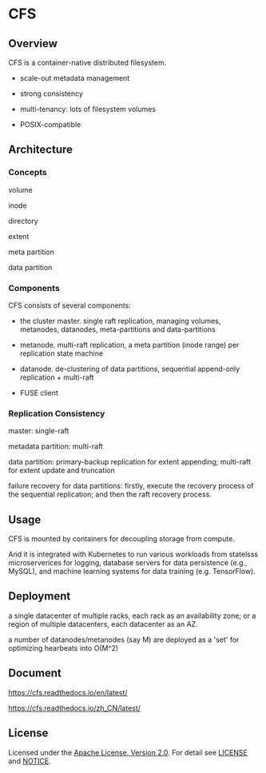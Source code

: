 # CFS

## Overview

CFS is a container-native distributed filesystem.

* scale-out metadata management

* strong consistency

* multi-tenancy: lots of filesystem volumes

* POSIX-compatible


## Architecture

### Concepts

volume

inode

directory

extent

meta partition

data partition

### Components

CFS consists of several components:

* the cluster master. single raft replication, managing volumes, metanodes, datanodes, meta-partitions and data-partitions

* metanode. multi-raft replication, a meta partition (inode range) per replication state machine

* datanode. de-clustering of data partitions, sequential append-only replication + multi-raft

* FUSE client

### Replication Consistency

master: single-raft

metadata partition: multi-raft

data partition: primary-backup replication for extent appending; multi-raft for extent update and truncation

failure recovery for data partitions: firstly, execute the recovery process of the sequential replication; and then the raft recovery process.


## Usage

CFS is mounted by containers for decoupling storage from compute.

And it is integrated with Kubernetes to run various workloads from statelsss microserverices for logging, database servers for data persistence (e.g., MySQL), and machine learning systems for data training (e.g. TensorFlow).


## Deployment

a single datacenter of multiple racks, each rack as an availability zone; or a region of multiple datacenters, each datacenter as an AZ.

a number of datanodes/metanodes (say M) are deployed as a 'set' for optimizing hearbeats into O(M^2)

## Document
https://cfs.readthedocs.io/en/latest/

https://cfs.readthedocs.io/zh_CN/latest/

## License


Licensed under the [Apache License, Version 2.0](http://www.apache.org/licenses/LICENSE-2.0).
For detail see [LICENSE](LICENSE) and [NOTICE](NOTICE).
